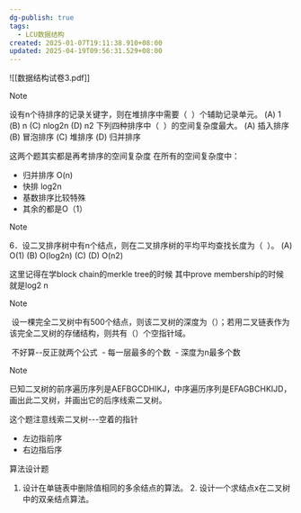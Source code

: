 ```yaml
---
dg-publish: true
tags:
  - LCU数据结构
created: 2025-01-07T19:11:38.910+08:00
updated: 2025-04-19T09:56:31.529+08:00
---
```


![[数据结构试卷3.pdf]]

> [!NOTE]
> 设有n个待排序的记录关键字，则在堆排序中需要（  ）个辅助记录单元。
> (A) 1 (B) n (C) nlog2n (D) n2
> 下列四种排序中（  ）的空间复杂度最大。
(A) 插入排序 (B) 冒泡排序 (C) 堆排序 (D) 归并排序

这两个题其实都是再考排序的空间复杂度
在所有的空间复杂度中：
- 归并排序 O(n)
- 快排 log2n
- 基数排序比较特殊
- 其余的都是O（1）

> [!NOTE]
> 6．设二叉排序树中有n个结点，则在二叉排序树的平均平均查找长度为（  ）。
> (A) O(1) (B) O(log2n) (C) (D) O(n2)

这里记得在学block chain的merkle tree的时候 其中prove membership的时候 就是log2 n

> [!NOTE]
>  设一棵完全二叉树中有500个结点，则该二叉树的深度为（）；若用二叉链表作为该完全二叉树的存储结构，则共有（）个空指针域。

 不好算--反正就两个公式
 - 每一层最多的个数
 - 深度为n最多个数

> [!NOTE]
> 已知二叉树的前序遍历序列是AEFBGCDHIKJ，中序遍历序列是EFAGBCHKIJD，画出此二叉树，并画出它的后序线索二叉树。

这个题注意线索二叉树---空着的指针
- 左边指前序
- 右边指后序

算法设计题
1. 设计在单链表中删除值相同的多余结点的算法。
2. 设计一个求结点x在二叉树中的双亲结点算法。